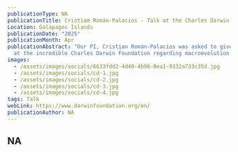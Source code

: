 ```yaml
---
publicationType: NA
publicationTitle: Cristiam Román-Palacios - Talk at the Charles Darwin Foundation
Location: Galapagos Islands
publicationDate: "2025"
publicationMonth: Apr
publicationAbstract: "Our PI, Cristian Román-Palacios was asked to give a talk
  at the incredible Charles Darwin Foundation regarding macroevolution. "
images:
  - /assets/images/socials/6633fdd2-4d40-4b98-8ea1-9332a733c35d.jpg
  - /assets/images/socials/cd-1.jpg
  - /assets/images/socials/cd-2.jpg
  - /assets/images/socials/cd-3.jpg
  - /assets/images/socials/cd-4.jpg
tags: Talk
webLink: https://www.darwinfoundation.org/en/
publicationAuthor: NA
---
```


NA
---
